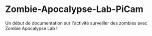# Zombie-Apocalypse-Lab-PiCam
Un début de documentation sur l'activité surveiller des zombies avec Zombie Apocalypse Lab !
